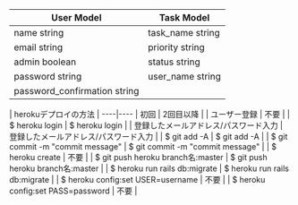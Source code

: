 | User Model | Task Model |
----|----
|name string|task_name  string|
|email  string|priority string|
|admin  boolean|status string|
|password string|user_name  string|
|password_confirmation  string|


| herokuデプロイの方法 |
----|----
| 初回 | 2回目以降 |
| ユーザー登録 | 不要 |
| $ heroku login | $ heroku login |
| 登録したメールアドレス/パスワード入力 | 登録したメールアドレス/パスワード入力 |
| $ git add -A | $ git add -A |
| $ git commit -m "commit message" | $ git commit -m "commit message" |
| $ heroku create | 不要 |
| $ git push heroku branch名:master | $ git push heroku branch名:master |
| $ heroku run rails db:migrate | $ heroku run rails db:migrate |
| $ heroku config:set USER=username | 不要 |
| $ heroku config:set PASS=password | 不要 |

